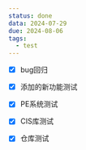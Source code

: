 ```yaml
---
status: done
data: 2024-07-29
due: 2024-08-06
tags:
  - test
---
```


- [x] bug回归
- [x] 添加的新功能测试
- [x] PE系统测试
- [x] CIS库测试
- [x] 仓库测试

